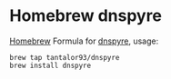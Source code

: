 # Homebrew dnspyre
[Homebrew](https://brew.sh/) Formula for [dnspyre](https://github.com/Tantalor93/dnspyre), usage:
```
brew tap tantalor93/dnspyre
brew install dnspyre
```
